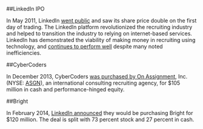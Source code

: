 ##LinkedIn IPO

In May 2011, LinkedIn [went public](http://online.wsj.com/news/articles/SB10001424052748704816604576333132239509622) and saw its share price double on the first day of trading. The LinkedIn platform revolutionized the recruiting industry and helped to transition the industry to relying on internet-based services. LinkedIn has demonstrated the viability of making money in recruiting using technology, and [continues to perform well](http://money.cnn.com/quote/quote.html?symb=LNKD) despite many noted inefficiencies.

##CyberCoders

In December 2013, CyberCoders [was purchased by On Assignment](http://www.businesswire.com/news/home/20131206005553/en/Assignment-Closes-Acquisition-CyberCoders-Holdings#.UwRTK0JdVdc), Inc. (NYSE: [ASGN](https://www.google.com/finance?cid=656148)), an international consulting recruiting agency, for $105 million in cash and performance-hinged equity.

##Bright

In February 2014, [LinkedIn announced](http://press.linkedin.com/News-Releases/326/LinkedIn-To-Acquire-Bright) they would be purchasing Bright for $120 million. The deal is split with 73 percent stock and 27 percent in cash.
